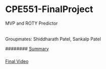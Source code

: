 # CPE551-FinalProject
MVP and ROTY Predictor 

######
Groupmates: Shiddharath Patel, Sankalp Patel

########
[Summary](./Summary/FinalProjectSummary.pdf)

#####
[Final Video](https://youtu.be/BI2hOSQGou4)


